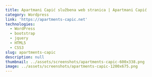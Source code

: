 ```yaml
---
title: Apartmani Capić službena web stranica | Apartmani Capić
category: Wordpress
link: 'https://apartments-capic.net'
technologies:
  - WordPress
  - bootstrap
  - jquery
  - HTML5
  - CSS3
slug: apartments-capic
description: null
thumbnail: ../assets/screenshots/apartments-capic-600x338.png
image: ../assets/screenshots/apartments-capic-1200x675.png
---
```


